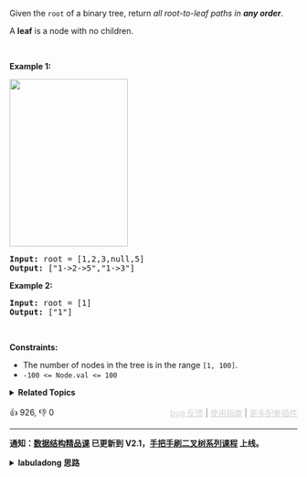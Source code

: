 <p>Given the <code>root</code> of a binary tree, return <em>all root-to-leaf paths in <strong>any order</strong></em>.</p>

<p>A <strong>leaf</strong> is a node with no children.</p>

<p>&nbsp;</p> 
<p><strong class="example">Example 1:</strong></p> 
<img alt="" src="https://assets.leetcode.com/uploads/2021/03/12/paths-tree.jpg" style="width: 207px; height: 293px;" /> 
<pre>
<strong>Input:</strong> root = [1,2,3,null,5]
<strong>Output:</strong> ["1-&gt;2-&gt;5","1-&gt;3"]
</pre>

<p><strong class="example">Example 2:</strong></p>

<pre>
<strong>Input:</strong> root = [1]
<strong>Output:</strong> ["1"]
</pre>

<p>&nbsp;</p> 
<p><strong>Constraints:</strong></p>

<ul> 
 <li>The number of nodes in the tree is in the range <code>[1, 100]</code>.</li> 
 <li><code>-100 &lt;= Node.val &lt;= 100</code></li> 
</ul>

<details><summary><strong>Related Topics</strong></summary>树 | 深度优先搜索 | 字符串 | 回溯 | 二叉树</details><br>

<div>👍 926, 👎 0<span style='float: right;'><span style='color: gray;'><a href='https://github.com/labuladong/fucking-algorithm/discussions/939' target='_blank' style='color: lightgray;text-decoration: underline;'>bug 反馈</a> | <a href='https://labuladong.gitee.io/article/fname.html?fname=jb插件简介' target='_blank' style='color: lightgray;text-decoration: underline;'>使用指南</a> | <a href='https://labuladong.github.io/algo/images/others/%E5%85%A8%E5%AE%B6%E6%A1%B6.jpg' target='_blank' style='color: lightgray;text-decoration: underline;'>更多配套插件</a></span></span></div>

<div id="labuladong"><hr>

**通知：[数据结构精品课](https://aep.h5.xeknow.com/s/1XJHEO) 已更新到 V2.1，[手把手刷二叉树系列课程](https://aep.xet.tech/s/3YGcq3) 上线。**

<details><summary><strong>labuladong 思路</strong></summary>

<!-- vip -->
本题思路为《[手把手刷二叉树系列教程](https://aep.xet.tech/s/3YGcq3)》的专属内容，用 [手把手带你刷二叉树（纲领篇）](https://labuladong.gitee.io/article/fname.html?fname=二叉树总结) 中的两种思维模式秒杀所有二叉树的题目，并延伸到回溯算法和动态规划系列问题。如果你已经购买课程还无法查看，请点击 [这里](https://appktavsiei5995.pc.xiaoe-tech.com/detail/i_63956417e4b02685a425cc0d/1) 查看各个插件的解锁方法。如遇到问题，可以在 [bug 反馈页面](https://github.com/labuladong/fucking-algorithm/discussions/704) 反馈。</details>
</div>



